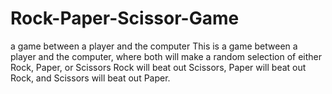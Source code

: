 # Rock-Paper-Scissor-Game
a game between a player and the computer
This is a game between a player and the computer, where both will make a random 
selection of either Rock, Paper, or Scissors
Rock will beat out Scissors, Paper will beat out Rock, and 
Scissors will beat out Paper.
